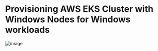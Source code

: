 # Provisioning AWS EKS Cluster with Windows Nodes for Windows workloads

![image](https://user-images.githubusercontent.com/42310282/169867195-e6bf701b-8f6d-4e62-bb0b-9ad92e72a928.png)
